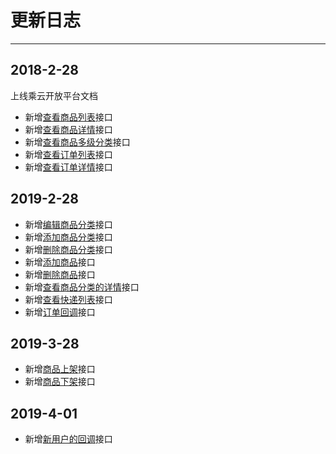 # 更新日志

---

## 2018-2-28

上线乘云开放平台文档

* 新增[查看商品列表](/shang-pin-xiang-guan-jie-kou/cha-kan-shang-pin-lie-biao.md)接口
* 新增[查看商品详情](/shang-pin-xiang-guan-jie-kou/cha-kan-shang-pin-xiang-qing.md)接口
* 新增[查看商品多级分类](/shang-pin-xiang-guan-jie-kou/cha-kan-shang-pin-duo-ji-fen-lei.md)接口
* 新增[查看订单列表](/ding-dan-xiang-guan-jie-kou/cha-kan-ding-dan-lie-biao.md)接口
* 新增[查看订单详情](/ding-dan-xiang-guan-jie-kou/cha-kan-ding-dan-xiang-qing.md)接口

## 2019-2-28

* 新增[编辑商品分类](/shang-pin-xiang-guan-jie-kou/bian-ji-shang-pin-fen-lei.md)接口
* 新增[添加商品分类](/shang-pin-xiang-guan-jie-kou/tian-jia-shang-pin-fen-lei.md)接口
* 新增[删除商品分类](/shang-pin-xiang-guan-jie-kou/shan-chu-shang-pin-fen-lei.md)接口
* 新增[添加商品](/shang-pin-xiang-guan-jie-kou/tian-jia-shang-pin.md)接口
* 新增[删除商品](/shang-pin-xiang-guan-jie-kou/shan-chu-shang-pin.md)接口
* 新增[查看商品分类的详情](/shang-pin-xiang-guan-jie-kou/cha-kan-shang-pin-fen-lei-de-xiang-qing.md)接口
* 新增[查看快递列表](/shang-pin-xiang-guan-jie-kou/cha-kan-kuai-di-lie-biao.md)接口
* 新增[订单回调](/ding-dan-xiang-guan-jie-kou/ding-dan-hui-diao.md)接口

## 2019-3-28

* 新增[商品上架](/shang-pin-xiang-guan-jie-kou/shang-pin-shang-jia.md)接口
* 新增[商品下架](/shang-pin-xiang-guan-jie-kou/shang-pin-xia-jia.md)接口

## 2019-4-01

* 新增[新用户的回调](/ding-dan-xiang-guan-jie-kou/xin-yong-hu-de-hui-diao.md)接口



